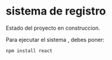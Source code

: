 <h1>sistema de registro</h1>

Estado del proyecto en construccion.

Para ejecutar el sistema , debes poner:

```npm install react```
